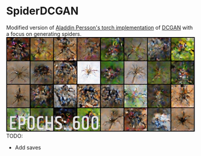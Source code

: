 # SpiderDCGAN
Modified version of [Aladdin Persson's torch implementation](https://github.com/aladdinpersson/Machine-Learning-Collection) of [DCGAN](https://arxiv.org/pdf/1511.06434.pdf) with a focus on generating spiders.
![Gif](https://github.com/Zayatsoff/SpiderGAN/blob/main/spiderDCGAN/DCGANgif.gif)
TODO:
* Add saves
